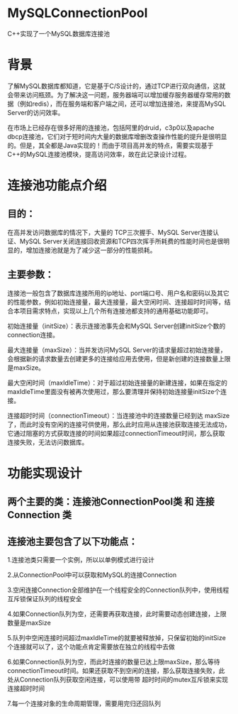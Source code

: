 # MySQLConnectionPool
C++实现了一个MySQL数据库连接池
# 背景
了解MySQL数据库都知道，它是基于C/S设计的，通过TCP进行双向通信，这就会带来访问瓶颈。为了解决这一问题，服务器端可以增加缓存服务器缓存常用的数据（例如redis），而在服务端和客户端之间，还可以增加连接池，来提高MySQL Server的访问效率。

在市场上已经存在很多好用的连接池，包括阿里的druid，c3p0以及apache dbcp连接池，它们对于短时间内大量的数据库增删改查操作性能的提升是很明显的。但是，其全都是Java实现的！而由于项目高并发的特点，需要实现基于C++的MySQL连接池模块，提高访问效率，故在此记录设计过程。



# 连接池功能点介绍
## 目的：
在高并发访问数据库的情况下，大量的 TCP三次握手、MySQL Server连接认证、MySQL Server关闭连接回收资源和TCP四次挥手所耗费的性能时间也是很明显的，增加连接池就是为了减少这一部分的性能损耗。

## 主要参数：
连接池一般包含了数据库连接所用的ip地址、port端口号、用户名和密码以及其它的性能参数，例如初始连接量，最大连接量，最大空闲时间、连接超时时间等，结合本项目需求特点，实现以上几个所有连接池都支持的通用基础功能即可。

初始连接量（initSize）：表示连接池事先会和MySQL Server创建initSize个数的connection连接。

最大连接量（maxSize）：当并发访问MySQL Server的请求量超过初始连接量，会根据新的请求数量去创建更多的连接给应用去使用，但是新创建的连接数量上限是maxSize。

最大空闲时间（maxIdleTime）：对于超过初始连接量的新建连接，如果在指定的maxIdleTime里面没有被再次使用过，那么要清理并保持初始连接量initSize个连接。

连接超时时间（connectionTimeout）：当连接池中的连接数量已经到达 maxSize了，而此时没有空闲的连接可供使用，那么此时应用从连接池获取连接无法成功，它通过阻塞的方式获取连接的时间如果超过connectionTimeout时间，那么获取连接失败，无法访问数据库。

# 功能实现设计
## 两个主要的类：连接池ConnectionPool类 和 连接Connection 类

## 连接池主要包含了以下功能点：
1.连接池类只需要一个实例，所以以单例模式进行设计

2.从ConnectionPool中可以获取和MySQL的连接Connection

3.空闲连接Connection全部维护在一个线程安全的Connection队列中，使用线程互斥锁保证队列的线程安全

4.如果Connection队列为空，还需要再获取连接，此时需要动态创建连接，上限数量是maxSize

5.队列中空闲连接时间超过maxIdleTime的就要被释放掉，只保留初始的initSize个连接就可以了，这个功能点肯定需要放在独立的线程中去做

6.如果Connection队列为空，而此时连接的数量已达上限maxSize，那么等待connectionTimeout时间。如果还获取不到空闲的连接，那么获取连接失败，此处从Connection队列获取空闲连接，可以使用带 超时时间的mutex互斥锁来实现连接超时时间

7.每一个连接对象的生命周期管理，需要用完归还回队列
